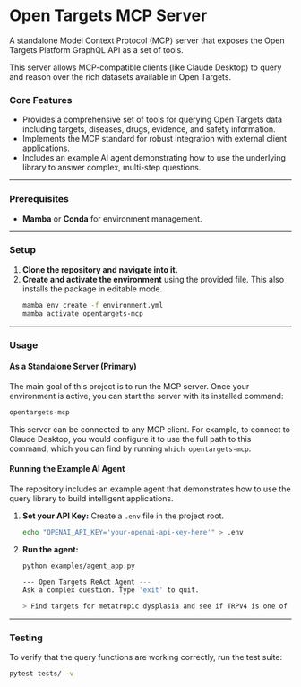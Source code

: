 # Open Targets MCP Server

A standalone Model Context Protocol (MCP) server that exposes the Open Targets Platform GraphQL API as a set of tools.

This server allows MCP-compatible clients (like Claude Desktop) to query and reason over the rich datasets available in Open Targets.

### Core Features
* Provides a comprehensive set of tools for querying Open Targets data including targets, diseases, drugs, evidence, and safety information.
* Implements the MCP standard for robust integration with external client applications.
* Includes an example AI agent demonstrating how to use the underlying library to answer complex, multi-step questions.

***

### Prerequisites
* **Mamba** or **Conda** for environment management.

***

### Setup
1.  **Clone the repository and navigate into it.**
2.  **Create and activate the environment** using the provided file. This also installs the package in editable mode.
    ```bash
    mamba env create -f environment.yml
    mamba activate opentargets-mcp
    ```

***

### Usage

#### As a Standalone Server (Primary)

The main goal of this project is to run the MCP server. Once your environment is active, you can start the server with its installed command:
```bash
opentargets-mcp
```
This server can be connected to any MCP client. For example, to connect to Claude Desktop, you would configure it to use the full path to this command, which you can find by running `which opentargets-mcp`.

#### Running the Example AI Agent

The repository includes an example agent that demonstrates how to use the query library to build intelligent applications.

1.  **Set your API Key:** Create a `.env` file in the project root.
    ```bash
    echo "OPENAI_API_KEY='your-openai-api-key-here'" > .env
    ```
2.  **Run the agent:**
    ```bash
    python examples/agent_app.py

    --- Open Targets ReAct Agent ---
    Ask a complex question. Type 'exit' to quit.
    
    > Find targets for metatropic dysplasia and see if TRPV4 is one of them."
    ```
***

### Testing

To verify that the query functions are working correctly, run the test suite:
```bash
pytest tests/ -v
```